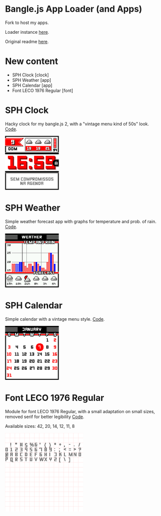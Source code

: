 Bangle.js App Loader (and Apps)
================================
Fork to host my apps. 

Loader instance [here](https://diesphink.github.io/BangleApps/).

Original readme [here](README_ORIGINAL.md).

New content
===
- SPH Clock [clock]
- SPH Weather [app]
- SPH Calendar [app]
- Font LECO 1976 Regular [font]

# SPH Clock

Hacky clock for my bangle.js 2, with a "vintage menu kind of 50s" look. [Code](apps/sphclock).

![Screenshot](apps/sphclock/screenshot.png)

# SPH Weather

Simple weather forecast app with graphs for temperature and prob. of rain. [Code](apps/sphweather).

![Screenshot](apps/sphweather/screenshot.png)

# SPH Calendar

Simple calendar with a vintage menu style. [Code](apps/sphcalendar).

![Screenshot](apps/sphcalendar/screenshot.png)

# Font LECO 1976 Regular

Module for font LECO 1976 Regular, with a small adaptation on small sizes, removed serif for better legibility [Code](modules/FontLECO1976Regular.js).

Available sizes: 42, 20, 14, 12, 11, 8

![Screenshot](modules/FontLECO1976Regular.png)
